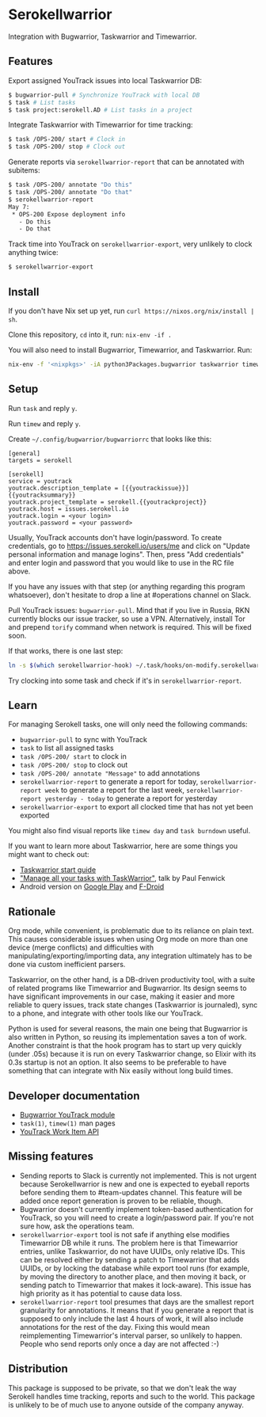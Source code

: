 # Serokellwarrior

Integration with Bugwarrior, Taskwarrior and Timewarrior.

## Features

Export assigned YouTrack issues into local Taskwarrior DB:
```sh
$ bugwarrior-pull # Synchronize YouTrack with local DB
$ task # List tasks
$ task project:serokell.AD # List tasks in a project
```

Integrate Taskwarrior with Timewarrior for time tracking:
```sh
$ task /OPS-200/ start # Clock in
$ task /OPS-200/ stop # Clock out
```

Generate reports via `serokellwarrior-report` that can be annotated
with subitems:
```sh  
$ task /OPS-200/ annotate "Do this"
$ task /OPS-200/ annotate "Do that"
$ serokellwarrior-report
May 7:
 * OPS-200 Expose deployment info
   - Do this
   - Do that
```

Track time into YouTrack on `serokellwarrior-export`, very unlikely
to clock anything twice:
```sh
$ serokellwarrior-export
```

## Install

If you don't have Nix set up yet, run `curl https://nixos.org/nix/install | sh`.

Clone this repository, `cd` into it, run: `nix-env -if .`

You will also need to install Bugwarrior, Timewarrior, and Taskwarrior. Run: 

```sh
nix-env -f '<nixpkgs>' -iA python3Packages.bugwarrior taskwarrior timewarrior
```

## Setup

Run `task` and reply `y`.

Run `timew` and reply `y`.

Create `~/.config/bugwarrior/bugwarriorrc` that looks like this:

```
[general]
targets = serokell

[serokell]
service = youtrack
youtrack.description_template = [{{youtrackissue}}] {{youtracksummary}}
youtrack.project_template = serokell.{{youtrackproject}}
youtrack.host = issues.serokell.io
youtrack.login = <your login>
youtrack.password = <your password>
```

Usually, YouTrack accounts don't have login/password. To create
credentials, go to https://issues.serokell.io/users/me and click on "Update
personal information and manage logins". Then, press "Add credentials" and
enter login and password that you would like to use in the RC file above.

If you have any issues with that step (or anything regarding this program
whatsoever), don't hesitate to drop a line at #operations channel on Slack.

Pull YouTrack issues: `bugwarrior-pull`. Mind that if you live in Russia, RKN
currently blocks our issue tracker, so use a VPN. Alternatively, install Tor
and prepend `torify` command when network is required. This will be fixed soon.

If that works, there is one last step:

```sh
ln -s $(which serokellwarrior-hook) ~/.task/hooks/on-modify.serokellwarrior
```

Try clocking into some task and check if it's in `serokellwarrior-report`.

## Learn

For managing Serokell tasks, one will only need the following commands:

* `bugwarrior-pull` to sync with YouTrack
* `task` to list all assigned tasks
* `task /OPS-200/ start` to clock in
* `task /OPS-200/ stop` to clock out
* `task /OPS-200/ annotate "Message"` to add annotations
* `serokellwarrior-report` to generate a report for today,
  `serokellwarrior-report week` to generate a report for the last week,
  `serokellwarrior-report yesterday - today` to generate a report for yesterday
* `serokellwarrior-export` to export all clocked time that has not yet been exported

You might also find visual reports like `timew day` and `task burndown` useful.

If you want to learn more about Taskwarrior, here are some things you might
want to check out:

* [Taskwarrior start guide][taskwarrior-start-guide]
* ["Manage all your tasks with TaskWarrior"][taskwarrior-pjf-talk], talk by Paul Fenwick
* Android version on [Google Play][taskwarrior-gplay] and [F-Droid][taskwarrior-fdroid]

[taskwarrior-fdroid]: https://f-droid.org/en/packages/kvj.taskw/
[taskwarrior-gplay]: https://play.google.com/store/apps/details?id=com.taskwc2
[taskwarrior-pjf-talk]: https://www.youtube.com/watch?v=zl68asL9jZA
[taskwarrior-start-guide]: https://taskwarrior.org/docs/start.html

## Rationale

Org mode, while convenient, is problematic due to its reliance on plain text.
This causes considerable issues when using Org mode on more than one device
(merge conflicts) and difficulties with manipulating/exporting/importing data,
any integration ultimately has to be done via custom inefficient parsers.

Taskwarrior, on the other hand, is a DB-driven productivity tool, with a suite
of related programs like Timewarrior and Bugwarrior. Its design seems to have
significant improvements in our case, making it easier and more reliable to
query issues, track state changes (Taskwarrior is journaled), sync to a phone,
and integrate with other tools like our YouTrack.

Python is used for several reasons, the main one being that Bugwarrior is also
written in Python, so reusing its implementation saves a ton of work. Another
constraint is that the hook program has to start up very quickly (under .05s)
because it is run on every Taskwarrior change, so Elixir with its 0.3s startup
is not an option. It also seems to be preferable to have something that can
integrate with Nix easily without long build times.

## Developer documentation

* [Bugwarrior YouTrack module][bugwarrior-youtrack]
* `task(1)`, `timew(1)` man pages
* [YouTrack Work Item API][youtrack-work-item-api]

[bugwarrior-youtrack]: https://github.com/ralphbean/bugwarrior/blob/develop/bugwarrior/services/youtrack.py
[youtrack-work-item-api]: https://www.jetbrains.com/help/youtrack/standalone/Create-New-Work-Item.html

## Missing features

* Sending reports to Slack is currently not implemented. This is not urgent
  because Serokellwarrior is new and one is expected to eyeball reports before
  sending them to #team-updates channel. This feature will be added once report
  generation is proven to be reliable, though.
* Bugwarrior doesn't currently implement token-based authentication for
  YouTrack, so you will need to create a login/password pair. If you're not
  sure how, ask the operations team.
* `serokellwarrior-export` tool is not safe if anything else modifies
  Timewarrior DB while it runs. The problem here is that Timewarrior entries,
  unlike Taskwarrior, do not have UUIDs, only relative IDs. This can be
  resolved either by sending a patch to Timewarrior that adds UUIDs, or by
  locking the database while export tool runs (for example, by moving the
  directory to another place, and then moving it back, or sending patch to
  Timewarrior that makes it lock-aware).  This issue has high priority as it
  has potential to cause data loss.
* `serokellwarrior-report` tool presumes that days are the smallest report
  granularity for annotations. It means that if you generate a report that is
  supposed to only include the last 4 hours of work, it will also include
  annotations for the rest of the day. Fixing this would mean reimplementing
  Timewarrior's interval parser, so unlikely to happen. People who send reports
  only once a day are not affected :-)

## Distribution

This package is supposed to be private, so that we don't leak the way Serokell
handles time tracking, reports and such to the world. This package is unlikely
to be of much use to anyone outside of the company anyway.
